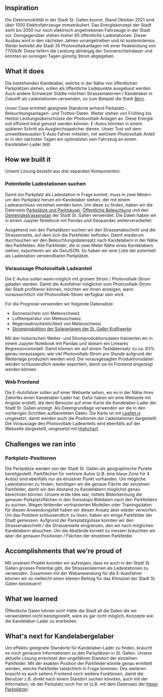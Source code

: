 ## Inspiration
Die Elektromobilität in der Stadt St. Gallen boomt. Stand Oktober 2021 sind über 1000 Elektrofahrzeuge immatrikuliert. Das Energiekonzept der Stadt sieht bis 2050 nur noch elektrisch angetriebenen Fahrzeuge in der Stadt vor. Demgegenüber stehen bisher 65 öffentliche Ladestationen. Dieser Ausbau wird in den nächsten Jahren vorangetrieben und ist kostenintensiv.
Weiter betreibt die Stadt 35 Photovoltaikanlagen mit einer Peakleistung von 7700kW. Diese liefern die Leistung abhängig der Sonnenscheindauer und könnten an sonnigen Tagen günstig Strom abgegeben.

## What it does
Die bestehenden Kandelaber, welche in der Nähe von öffentlichen Parkplätzen stehen, sollen als öffentliche Ladepunkte ausgebaut werden. Auch andere Schweizer Städte möchten Strassenlaternen / Kandelaber in Zukunft als Ladestationen verwenden, so zum Beispiel die Stadt [Bern](https://www.ewb.ch/ueber-uns/medien/medienmitteilungen/2021/laternenladen).

 Unser Case ermittelt geeignete Standorte anhand Parkplatz-, Beleuchtungsanlagen- und Trottoir-Daten.
Weiter stehen von Frühling bis Herbst Leistungsüberschüsse der Photovoltaik-Anlagen an. Diese Energie soll effizient lokal genutzt werden können. E-Autos könnten in einem späteren Schritt als Ausgleichsspeicher dienen. Unser Tool soll dem umweltbewussten E-Auto Fahrer mitteilen, mit welchem Photovoltaik Anteil er in den nächsten Tagen am optimalsten sein Fahrzeug an einem Kandelaber-Lader lädt.

## How we built it
Unsere Lösung besteht aus drei separaten Komponenten:

### Potentielle Ladestationen suchen
Damit ein Parkplatz als Ladestation in Frage kommt, muss in zwei Metern um den Parkplatz herum ein Kandelaber stehen, der mit einem Ladeanschluss versehen werden kann. Um diese zu finden, haben wir die Datensets [Parkplätze und Parkhäuser](https://daten.stadt.sg.ch/explore/dataset/parkplatze-und-parkhauser-stadt-stgallen/information/?disjunctive.kategorie&disjunctive.plz&disjunctive.parkplatzart), [Öffentliche Beleuchtung](https://daten.stadt.sg.ch/explore/dataset/offentliche-beleuchtung-stadt-stgallen/information/) und den [Gemeindestrassenplan](https://daten.stadt.sg.ch/explore/dataset/gemeindestrassenplan/information/?disjunctive.strassenkl&disjunctive.strassenna&disjunctive.strassennr) der Stadt St. Gallen verwendet.
Die Daten haben wir in einem Jupyter Notebook mit Pandas und Geopandas weiterverarbeitet:

Ausgehend von den Parkplätzen suchen wir den Strassenabschnitt und die Strassenseite, auf dem sich die Parkfelder befinden. Damit wiederum durchsuchen wir den Beleuchtungsdatensatz nach Kandelabern in der Nähe des Parkfeldes. Alle Parkfelder, die in zwei Meter Nähe eines Kandelabers stehen, exportieren wir als GeoJSON. So haben wir eine Liste der potentiell als Ladestation verwendbaren Parkplätze.

### Voraussage Photovoltaik Ladeanteil

Die E-Autos sollen wenn möglich mit grünem Strom / Photovoltaik-Strom geladen werden. Damit die Autofahrer möglichst vom Photovoltaik-Strom der Stadt profitieren können, möchten wir ihnen anzeigen, wann voraussichtlich viel Photovoltaik-Strom verfügbar sein wird.

Für die Prognose verwenden wir folgende Datensätze:
* Sonnenschein von Meteoschweiz
* Lufttemperatur von Meteoschweiz
* Regenwahrscheinlichkeit von Meteoschweiz
* [Stromproduktion der Solaranlagen der St. Galler Kraftwerke](https://daten.stadt.sg.ch/explore/dataset/stromproduktion-der-solaranlagen-der-stgaller-stadtwerke/information/?disjunctive.name&disjunctive.smart_me_name&disjunctive.modultyp&disjunctive.leistung_modul_in_wp)

Mit den historischen Wetter- und Stromproduktionsdaten trainierten wir in einem Jupyter Notebook mit Pandas und sklearn ein Lineares Regressionsmodell. Damit können wir auf einem Testdatensatz zu ca. 83% genau voraussagen, wie viel Photovoltaik-Strom pro Stunde aufgrund der Wetterlage produziert werden wird. Die vorausgesagten Produktionsdaten werden schlussendlich wieder exportiert, damit sie im Frontend angezeigt werden können.

### Web Frontend

Die E-Autofahrer sollen auf einer Webseite sehen, wo es in der Nähe ihres Zielortes einen Kandelaber-Lader hat. Dafür haben wir eine Webseite mit Angular erstellt, die dem Benutzer auf einer Karte die Kandelaber-Lader der Stadt St. Gallen anzeigt. Als Datengrundlage verwenden wir die in den vorherigen Schritten aufbereiteten Daten. Die Karte ist mit [Leaflet.js](https://leafletjs.com) umgesetzt, damit werden auch die Positionen der Ladestationen dargestellt. Die Voraussage des Photovoltaik-Ladeanteils wird ebenfalls auf der Webseite dargestellt, umgesetzt mit [Highchart](https://www.highcharts.com).

## Challenges we ran into

### Parkplatz-Positionen
Die Parkplätze werden von der Stadt St. Gallen als geographische Punkte bereitgestellt. Parkflächen für mehrere Autos (z.B. eine blaue Zone für 4 Autos) sind ebenfalls nur als einzelner Punkt vorhanden. Um mögliche Ladestationen zu finden, benötigen wir die genaue Fläche der einzelnen Parkfelder, damit wir den Abstand zu Kandelabern möglichst genau berechnen können.
Unsere erste Idee war, mittels Bilderkennung die genauen Parkplatzflächen in den Swisstopo Bilddaten nach den Parkfeldern zu suchen. Wegen fehlender vortrainierten Modellen oder Trainingsdaten für diesen Anwendungsfall haben wir diesen Ansatz aber wieder verworfen. Um das Problem schlussendlich zu lösen, haben wir einige Parkfelder der Stadt gemessen. Aufgrund der Parkplatzgrösse konnten wir den Strassenabschnitt / die Strassenseite eingrenzen, den wir nach möglichen Kandelabern absuchen. Um die Abstände korrekt zu messen bräuchten wir aber die genauen Positionen / Flächen der einzelnen Parkfelder.

## Accomplishments that we're proud of

Mit unserem Projekt konnten wir aufzeigen, dass es auch in der Stadt St. Gallen grosses Potential gibt, die Strassenlaternen als Ladestationen zu verwenden. Zusammen mit der Webanwendung für die E-Autofahrer können wir so vielleicht einen kleinen Beitrag für das Klimaziel der Stadt St. Gallen beisteuern!

## What we learned

Öffentliche Daten lohnen sich! Hätte die Stadt all die Daten die wir verwendeten nicht bereitgestellt, wäre es gar nicht möglich, Konzepte wie die Kandelaber-Lader zu erarbeiten.

## What's next for Kandelabergelaber

Um effektiv geeignete Standorte für Kandelaber-Lader zu finden, braucht es noch genauere Informationen zu den Parkplätzen in St. Gallen. Unsere aktuelle Lösung errechnet den ungefähren Standort der einzelnen Parkfelder. Mit der exakten Position der Parkfelder könnte genau ermittelt werden, welche Parkfelder tatsächlich in Frage kommen. Des weiteren braucht es auch seitens Frontend noch weitere Funktionen, damit die Benutzer z.B. direkt nach einem Standort suchen könnten, auch mit der Information, ob der Parkplatz noch frei ist (z.B. mit dem Datensatz der [freien Parkplätze](https://daten.stadt.sg.ch/explore/dataset/freie-parkplatze-in-der-stadt-stgallen-pls/information/?disjunctive.phid&disjunctive.phname)).
